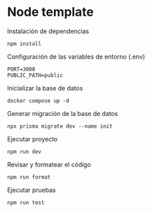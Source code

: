 # Node template

Instalación de dependencias

```
npm install
```

Configuración de las variables de entorno (.env)

```
PORT=3000
PUBLIC_PATH=public
```

Inicializar la base de datos

```
docker compose up -d
```

Generar migración de la base de datos

```
npx prisma migrate dev --name init
```

Ejecutar proyecto

```
npm run dev
```

Revisar y formatear el código

```
npm run format
```

Ejecutar pruebas

```
npm run test
```

